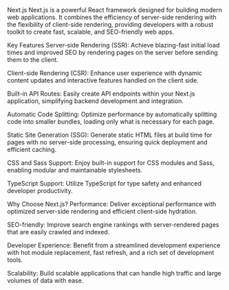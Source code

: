 Next.js
Next.js is a powerful React framework designed for building modern web applications. It combines the efficiency of server-side rendering with the flexibility of client-side rendering, providing developers with a robust toolkit to create fast, scalable, and SEO-friendly web apps.

Key Features
Server-side Rendering (SSR): Achieve blazing-fast initial load times and improved SEO by rendering pages on the server before sending them to the client.

Client-side Rendering (CSR): Enhance user experience with dynamic content updates and interactive features handled on the client side.

Built-in API Routes: Easily create API endpoints within your Next.js application, simplifying backend development and integration.

Automatic Code Splitting: Optimize performance by automatically splitting code into smaller bundles, loading only what is necessary for each page.

Static Site Generation (SSG): Generate static HTML files at build time for pages with no server-side processing, ensuring quick deployment and efficient caching.

CSS and Sass Support: Enjoy built-in support for CSS modules and Sass, enabling modular and maintainable stylesheets.

TypeScript Support: Utilize TypeScript for type safety and enhanced developer productivity.

Why Choose Next.js?
Performance: Deliver exceptional performance with optimized server-side rendering and efficient client-side hydration.

SEO-friendly: Improve search engine rankings with server-rendered pages that are easily crawled and indexed.

Developer Experience: Benefit from a streamlined development experience with hot module replacement, fast refresh, and a rich set of development tools.

Scalability: Build scalable applications that can handle high traffic and large volumes of data with ease.
